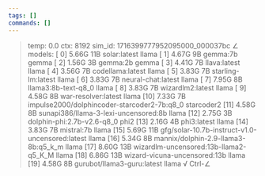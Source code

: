 ```yaml
---
tags: []
commands: []
---
```

> temp: 0.0 ctx: 8192 sim_id: 1716399777952095000_000037bc
∠ models:
 [ 0] 5.66G 11B           solar:latest                   llama
 [ 1] 4.67G 9B            gemma:7b                       gemma
 [ 2] 1.56G 3B            gemma:2b                       gemma
 [ 3] 4.41G 7B            llava:latest                   llama
 [ 4] 3.56G 7B            codellama:latest               llama
 [ 5] 3.83G 7B            starling-lm:latest             llama
 [ 6] 3.83G 7B            neural-chat:latest             llama
 [ 7] 7.95G 8B            llama3:8b-text-q8_0            llama
 [ 8] 3.83G 7B            wizardlm2:latest               llama
 [ 9] 4.58G 8B            war-resolver:latest            llama
 [10] 7.33G 7B            impulse2000/dolphincoder-starcoder2-7b:q8_0    starcoder2
 [11] 4.58G 8B            sunapi386/llama-3-lexi-uncensored:8b         llama
 [12] 2.75G 3B            dolphin-phi:2.7b-v2.6-q8_0          phi2
 [13] 2.16G 4B            phi3:latest                    llama
 [14] 3.83G 7B            mistral:7b                     llama
 [15] 5.69G 11B           gfg/solar-10.7b-instruct-v1.0-uncensored:latest         llama
 [16] 5.34G 8B            mannix/dolphin-2.9-llama3-8b:q5_k_m         llama
 [17] 8.60G 13B           wizardlm-uncensored:13b-llama2-q5_K_M         llama
 [18] 6.86G 13B           wizard-vicuna-uncensored:13b         llama
 [19] 4.58G 8B            gurubot/llama3-guru:latest         llama
√ Ctrl-∠

